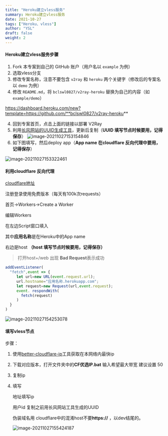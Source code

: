 ```yaml
---
title: "Heroku建立vless服务"
summary: Heroku建立vless服务
date: 2021-10-27
tags: ["Heroku、vless"]
author: "YSL"
draft: false
weight: 2
---
```

#### Heroku建立vless服务步骤

1. Fork 本专案到自己的 GitHub 账户（用户名以 `example` 为例）
2. 选取vless分支
3. 修改专案名称，注意不要包含 `v2ray` 和 `heroku` 两个关键字（修改后的专案名以 `demo` 为例）
4. 修改 `README.md`，将 `bclswl0827/v2ray-heroku` 替换为自己的内容（如 `example/demo`）

https://dashboard.heroku.com/new?template=https://github.com/**bclswl0827/v2ray-heroku**

4. 回到专案首页，点击上面的链接以部署 V2Ray
5. 利用[长风网站的UUID生成工具](https://v2rayse.com/v2ray-tools)，更新后复制（**UUID 填写节点时候要用，记得保存**）
![image-20211027153154846](C:\Users\25775\AppData\Roaming\Typora\typora-user-images\image-20211027153154846.png)
6. 如下图填写，然后deploy app（**App name 在cloudflare 反向代理中要用，记得保存**）

<img src="https://gitee.com/yslinxx/image-bed/raw/master/images/image-20211027153322461.png" alt="image-20211027153322461"  />



#### 利用cloudflare 反向代理

[cloudflare地址 ](https://dash.cloudflare.com/7bc91c59cf0aabd0ad1accfb31638dd0/workers/overview)

注册登录使用免费版本（每天有100k次requests）



首页->Workers->Create a Worker

编辑Workers

在左边Script窗口填入

其中**应用名称**是在Heroku中的App name

右边是host **（host 填写节点时候要用，记得保存）**

> 打开host+/web 出现 **Bad Request**表示成功
>

```javascript
addEventListener(
  "fetch",event => {
     let url=new URL(event.request.url);
     url.hostname="应用名称.herokuapp.com";
     let request=new Request(url,event.request);
     event. respondWith(
       fetch(request)
     )
  }
)
```

![image-20211027154253078](https://gitee.com/yslinxx/image-bed/raw/master/images/image-20211027154253078.png)



#### 填写vless节点

步骤：

1. 使用[better-cloudflare-ip](https://github.com/badafans/better-cloudflare-ip)工具获取在本网络内最快ip

2. 下载对应版本，打开文件夹中的**CF优选IP.bat** 输入希望最大带宽 建议设置 50

3. 复制ip

4. 填写

   地址填写ip

   用户id 复制之前用长风网站工具生成的UUID

   伪装域名用 cloudflare中的混淆host不要**https://** ，以dev结尾的。

   ![image-20211027155424187](https://gitee.com/yslinxx/image-bed/raw/master/images/image-20211027155424187.png)
